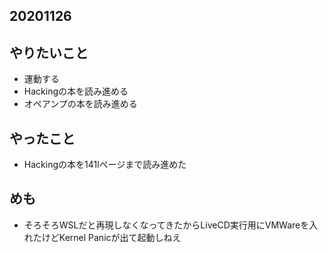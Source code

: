 ## 20201126

## やりたいこと
* 運動する
* Hackingの本を読み進める
* オペアンプの本を読み進める

## やったこと
* Hackingの本を141lページまで読み進めた

## めも
* そろそろWSLだと再現しなくなってきたからLiveCD実行用にVMWareを入れたけどKernel Panicが出て起動しねえ

